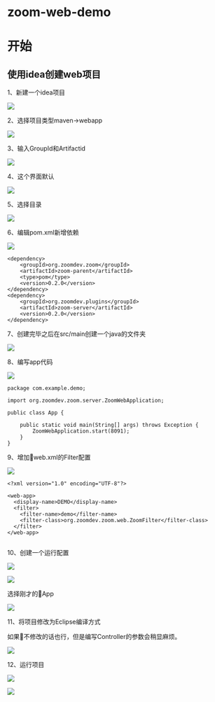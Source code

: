# zoom-web-demo

# 开始

## 使用idea创建web项目

1、新建一个idea项目

![](images/idea/1.png)

2、选择项目类型maven->webapp

![](images/idea/0.png)

3、输入GroupId和Artifactid

![](images/idea/2.png)

4、这个界面默认

![](images/idea/4.png)

5、选择目录

![](images/idea/3.png)

6、编辑pom.xml新增依赖

![](images/idea/15.png)

```
<dependency>
    <groupId>org.zoomdev.zoom</groupId>
    <artifactId>zoom-parent</artifactId>
    <type>pom</type>
    <version>0.2.0</version>
</dependency>
<dependency>
    <groupId>org.zoomdev.plugins</groupId>
    <artifactId>zoom-server</artifactId>
    <version>0.2.0</version>
</dependency>
```

7、创建完毕之后在src/main创建一个java的文件夹

![](images/idea/5.png)

8、编写app代码

![](images/idea/6.png)

```
package com.example.demo;

import org.zoomdev.zoom.server.ZoomWebApplication;

public class App {

    public static void main(String[] args) throws Exception {
        ZoomWebApplication.start(8091);
    }
}

```


9、增加web.xml的Filter配置

![](images/idea/7.png)

```
<?xml version="1.0" encoding="UTF-8"?>

<web-app>
  <display-name>DEMO</display-name>
  <filter>
    <filter-name>demo</filter-name>
    <filter-class>org.zoomdev.zoom.web.ZoomFilter</filter-class>
  </filter>
</web-app>


```

10、创建一个运行配置

![](images/idea/8.png)


![](images/idea/9.png)


选择刚才的App

![](images/idea/10.png)

11、将项目修改为Eclipse编译方式

如果不修改的话也行，但是编写Controller的参数会稍显麻烦。

![](images/idea/11.png)

12、运行项目

![](images/idea/14.png)

![](images/idea/13.png)


